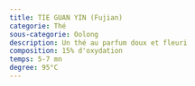 ```yaml
---
title: TIE GUAN YIN (Fujian)
categorie: Thé
sous-categorie: Oolong
description: Un thé au parfum doux et fleuri
composition: 15% d'oxydation
temps: 5-7 mn
degree: 95°C
---
```


